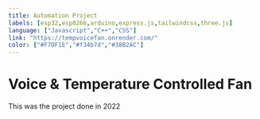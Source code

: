 ```yaml
---
title: Automation Project
labels: [esp32,esp8266,arduino,express.js,tailwindcss,three.js]
language: ["Javascript","C++","CSS"]
link: "https://tempvoicefan.onrender.com/"
color: ["#F7DF1E","#f34b7d","#38B2AC"]
---
```


# Voice & Temperature Controlled Fan

This was the project done in 2022